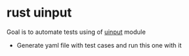 # rust uinput

Goal is to automate tests using of [uinput](https://kernel.org/doc/html/v4.19/input/uinput.html) module

* Generate yaml file with test cases and run this one with it
